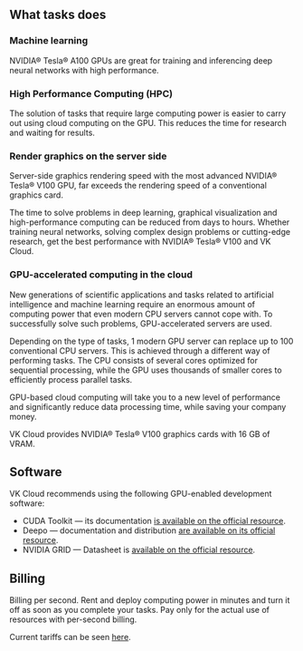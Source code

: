 ## What tasks does

### Machine learning

NVIDIA® Tesla® A100 GPUs are great for training and inferencing deep neural networks with high performance.

### High Performance Computing (HPC)

The solution of tasks that require large computing power is easier to carry out using cloud computing on the GPU. This reduces the time for research and waiting for results.

### Render graphics on the server side

Server-side graphics rendering speed with the most advanced NVIDIA® Tesla® V100 GPU, far exceeds the rendering speed of a conventional graphics card.

The time to solve problems in deep learning, graphical visualization and high-performance computing can be reduced from days to hours. Whether training neural networks, solving complex design problems or cutting-edge research, get the best performance with NVIDIA® Tesla® V100 and VK Cloud.

### GPU-accelerated computing in the cloud

New generations of scientific applications and tasks related to artificial intelligence and machine learning require an enormous amount of computing power that even modern CPU servers cannot cope with. To successfully solve such problems, GPU-accelerated servers are used.

Depending on the type of tasks, 1 modern GPU server can replace up to 100 conventional CPU servers. This is achieved through a different way of performing tasks. The CPU consists of several cores optimized for sequential processing, while the GPU uses thousands of smaller cores to efficiently process parallel tasks.

GPU-based cloud computing will take you to a new level of performance and significantly reduce data processing time, while saving your company money.

VK Cloud provides NVIDIA® Tesla® V100 graphics cards with 16 GB of VRAM.

## Software

VK Cloud recommends using the following GPU-enabled development software:

- CUDA Toolkit — its documentation [is available on the official resource](https://developer.nvidia.com/cuda-toolkit).
- Deepo — documentation and distribution [are available on its official resource](https://github.com/ufoym/deepo).
- NVIDIA GRID — Datasheet is [available on the official resource](https://www.nvidia.com/ru-ru/design-visualization/technologies/grid-technology/).

## Billing

Billing per second. Rent and deploy computing power in minutes and turn it off as soon as you complete your tasks. Pay only for the actual use of resources with per-second billing.

Current tariffs can be seen [here](https://mcs.mail.ru/cloud-gpu/).
